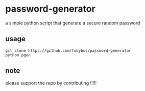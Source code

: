 # password-generator
a simple python script that generate a secure random password 
## usage 
```
git clone https://github.com/fobybus/password-generator
python pgen
```
## note 
please support the repo by contributing !!!!!
